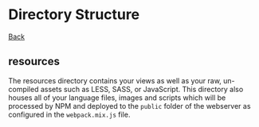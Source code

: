 # Directory Structure

[Back](../README.MD)

## resources

The resources directory contains your views as well as your raw, un-compiled assets such as 
LESS, SASS, or JavaScript. This directory also houses all of your language files, images and
scripts which will be processed by NPM and deployed to the `public` folder of the webserver
as configured in the `webpack.mix.js` file.
